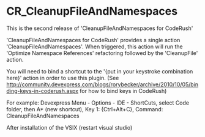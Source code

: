 CR_CleanupFileAndNamespaces
===========================

This is the second release of 'CleanupFileAndNamespaces for CodeRush'

'CleanupFileAndNamespaces for CodeRush' provides a single action 'CleanupFileAndNamespaces'.
When triggered, this action will run the 'Optimize Namespace References' refactoring followed by the 'CleanupFile' action.

You will need to bind a shortcut to the '{put in your keystroke combination here}' action in order to use this plugin.
(See http://community.devexpress.com/blogs/rorybecker/archive/2010/10/05/binding-keys-in-coderush.aspx for how to bind keys in CodeRush)

For example: Devexpress Menu - Options - IDE - ShortCuts, select Code folder, then A* (new shortcut), Key 1: {Ctrl+Alt+C}, Command: CleanupFileAndNamespaces

After installation of the VSIX (restart visual studio)
   

<!-- updated yardy -->